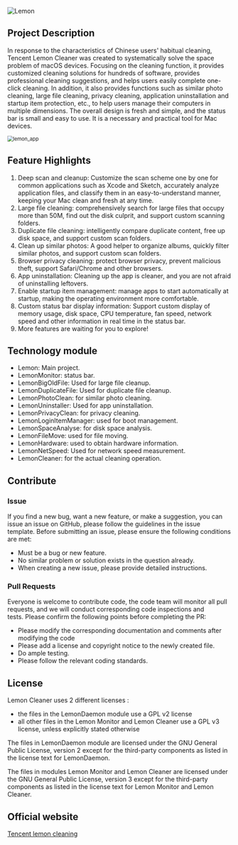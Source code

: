 ![Lemon](Resource/lemon_banner.png)
## Project Description
In response to the characteristics of Chinese users' habitual cleaning, Tencent Lemon Cleaner was created to systematically solve the space problem of macOS devices. Focusing on the cleaning function, it provides customized cleaning solutions for hundreds of software, provides professional cleaning suggestions, and helps users easily complete one-click cleaning. In addition, it also provides functions such as similar photo cleaning, large file cleaning, privacy cleaning, application uninstallation and startup item protection, etc., to help users manage their computers in multiple dimensions. The overall design is fresh and simple, and the status bar is small and easy to use. It is a necessary and practical tool for Mac devices.

<img src="Resource/lemon_app.png" alt="lemon_app" style="zoom:80%;" />

## Feature Highlights

1.  Deep scan and cleanup: Customize the scan scheme one by one for common applications such as Xcode and Sketch, accurately analyze application files, and classify them in an easy-to-understand manner, keeping your Mac clean and fresh at any time.
2.  Large file cleaning: comprehensively search for large files that occupy more than 50M, find out the disk culprit, and support custom scanning folders.
3.  Duplicate file cleaning: intelligently compare duplicate content, free up disk space, and support custom scan folders.
4.  Clean up similar photos: A good helper to organize albums, quickly filter similar photos, and support custom scan folders.
5.  Browser privacy cleaning: protect browser privacy, prevent malicious theft, support Safari/Chrome and other browsers.
6.  App uninstallation: Cleaning up the app is cleaner, and you are not afraid of uninstalling leftovers.
7.  Enable startup item management: manage apps to start automatically at startup, making the operating environment more comfortable.
8.  Custom status bar display information: Support custom display of memory usage, disk space, CPU temperature, fan speed, network speed and other information in real time in the status bar.
9.  More features are waiting for you to explore!


## Technology module

-   Lemon: Main project.
-   LemonMonitor: status bar.
-   LemonBigOldFile: Used for large file cleanup.
-   LemonDuplicateFile: Used for duplicate file cleanup.
-   LemonPhotoClean: for similar photo cleaning.
-   LemonUninstaller: Used for app uninstallation.
-   LemonPrivacyClean: for privacy cleaning.
-   LemonLoginItemManager: used for boot management.
-   LemonSpaceAnalyse: for disk space analysis.
-   LemonFileMove: used for file moving.
-   LemonHardware: used to obtain hardware information.
-   LemonNetSpeed: Used for network speed measurement.
-   LemonCleaner: for the actual cleaning operation.


## Contribute

### Issue

If you find a new bug, want a new feature, or make a suggestion, you can issue an issue on GitHub, please follow the guidelines in the issue template. Before submitting an issue, please ensure the following conditions are met:

-   Must be a bug or new feature.
-   No similar problem or solution exists in the question already.
-   When creating a new issue, please provide detailed instructions.

### Pull Requests

Everyone is welcome to contribute code, the code team will monitor all pull requests, and we will conduct corresponding code inspections and tests. Please confirm the following points before completing the PR:

-   Please modify the corresponding documentation and comments after modifying the code
-   Please add a license and copyright notice to the newly created file.
-   Do ample testing.
-   Please follow the relevant coding standards.

## License

Lemon Cleaner uses 2 different licenses :

-   the files in the LemonDaemon module use a GPL v2 license
-   all other files in the Lemon Monitor and Lemon Cleaner use a GPL v3 license, unless explicitly stated otherwise

The files in LemonDaemon module are licensed under the GNU General Public License, version 2 except for the third-party components as listed in the license text for LemonDaemon.

The files in modules Lemon Monitor and Lemon Cleaner are licensed under the GNU General Public License, version 3 except for the third-party components as listed in the license text for Lemon Monitor and Lemon Cleaner.

## Official website

[Tencent lemon cleaning](https://translate.google.com/website?sl=auto&tl=en&hl=en&client=webapp&u=https://lemon.qq.com)
